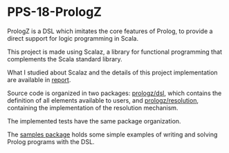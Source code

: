 # PPS-18-PrologZ

PrologZ is a DSL which imitates the core features of Prolog, to provide a direct support for logic programming in Scala.

This project is made using Scalaz, a library for functional programming that complements the Scala standard library.

What I studied about Scalaz and the details of this project implementation are available in [report](report.pdf).

Source code is organized in two packages: [prologz/dsl](src/main/scala/prologz/dsl), which contains the definition of all elements available to users, and [prologz/resolution](src/main/scala/prologz/resolution), containing the implementation of the resolution mechanism.

The implemented tests have the same package organization.

The [samples package](src/main/scala/samples) holds some simple examples of writing and solving Prolog programs with the DSL.

